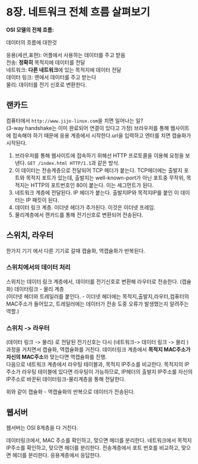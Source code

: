 # 8장. 네트워크 전체 흐름 살펴보기

**OSI 모델의 전체 흐름:**

데이터의 흐름에 대한것

응용(세션,표현): 어플에서 사용하는 데이터를 주고 받음  
전송: **정확히** 목적지에 데이터를 전달  
네트워크: **다른 네트워크**에 있는 목적지에 데이터 전달  
데이터 링크: 랜에서 데이터를 주고 받는다  
물리: 데이터를 전기 신호로 변환한다.

## 랜카드

컴퓨터에서 `http://www.jijo-linux.com`을 치면 일어나는 일?  
(3-way handshake는 이미 완료되어 연결이 있다고 가정)
브라우저를 통해 웹사이트에 접속해야 하기 때문에 응용 계층에서 시작한다.url을 입력하고 엔터를 치면 캡슐화가 시작된다.

1. 브라우저를 통해 웹사이트에 접속하기 위해선 HTTP 프로토콜을 이용해 요청을 보낸다. `GET /index.html HTTP/1.1`과 같은 방식.
2. 이 데이터는 전송계층으로 전달되어 TCP 헤더가 붙는다. TCP헤더에는 출발지 포트와 목적지 포트가 있는데, 출발지는 well-known-port가 아닌 포트중 무작위, 목적지는 HTTP의 포트번호인 80이 붙는다. 이는 세그먼트가 된다.
3. 네트워크 계층에 전달된다. IP 헤더가 붙는다. 출발지IP와 목적지IP를 붙인 이 데이터는 IP 패킷이 된다.
4. 데이터 링크 계층. 이더넷 헤더가 추가된다. 이것은 이더넷 프레임.
5. 물리계층에서 랜카드를 통해 전기신호로 변환되어 전송된다.

## 스위치, 라우터

한가지 기기 에서 다른 기기로 갈때 캡슐화, 역캡슐화가 반복된다.

### 스위치에서의 데이터 처리

스위치는 데이터 링크 계층에서, 데이터를 전기신호로 변환해 라우터로 전송한다. (캡슐화)
데이터링크 - 물리 계층  
(이더넷 헤더와 트레일러를 붙인다. - 이더넷 헤더에는 목적지,출발지,라우터,컴퓨터의 MAC주소가 들어있고, 트레일러에는 데이터가 전송 도중 오류가 발생했는지 알려주는 역할.)

### 스위치 -> 라우터

(데이터 링크 -> 물리) 로 전달된 전기신호는 다시 (네트워크-> 데이터 링크 -> 물리 )과정을 거치면서 캡슐화, 역캡슐화를 거친다.
데이터링크 계층에서 **목적지 MAC주소가 자신의 MAC주소**와 맞는다면 역캡슐화를 진행.  
다음으로 네트워크 계층에서 라우팅 테이블과, 목적지 IP주소를 비교한다.
목적지의 IP주소가 라우팅 테이블에 있다면 라우팅이 가능하므로, IP헤더의 출발지 IP주소를 자신의 IP주소로 바꾼뒤 데이터링크-물리계층을 통해 전달한다.

위와 같이 캡슐화 - 역캡슐화의 반복으로 데이터가 전송된다.

## 웹서버

웹서버는 OSI 8계층을 다 거친다.

데이터링크에서, MAC 주소를 확인하고, 맞으면 헤더를 분리한다.
네트워크에서 목적지 IP주소를 확인하고, 맞으면 헤더를 분리한다.
전송계층에서 포트 번호를 비교하고, 맞으면 헤더를 분리한다.
응용계층에서 응답한다.
